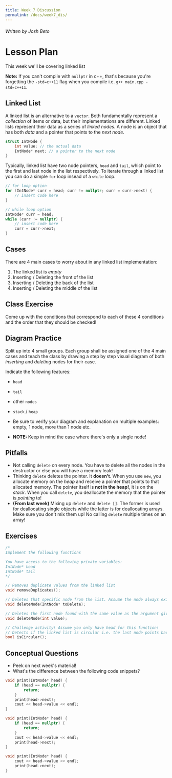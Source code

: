 ```yaml
---
title: Week 7 Discussion
permalink: /docs/week7_dis/
---
```


###### Written by Josh Beto

# Lesson Plan

This week we'll be covering linked list

**Note:** If you can't compile with `nullptr` in c++, that's because you're forgetting the `-std=c++11` flag when you compile i.e. `g++ main.cpp -std=c++11`.

## Linked List

A linked list is an alternative to a `vector`. Both fundamentally represent a *collection* of items or data, but their implementations are different. Linked lists represent their data as a series of *linked nodes*. A node is an object that has both *data* and a pointer that points to the *next node*.

```cpp
struct IntNode {
    int value; // the actual data
    IntNode* next; // a pointer to the next node
}
```
Typically, linked list have two node pointers, `head` and `tail`, which point to the first and last node in the list respectively. To iterate through a linked list you can do a simple `for` loop insead of a `while` loop.

```cpp
// for loop option
for (IntNode* curr = head; curr != nullptr; curr = curr->next) {
    // insert code here
}

// while loop option
IntNode* curr = head;
while (curr != nullptr) {
    // insert code here
    curr = curr->next;
}
```

## Cases
There are 4 main cases to worry about in any linked list implementation:
1. The linked list is *empty*
2. Inserting / Deleting the front of the list
3. Inserting / Deleting the back of the list
4. Inserting / Deleting the middle of the list

## Class Exercise

Come up with the conditions that correspond to each of these 4 conditions and the order that they should be checked!

## Diagram Practice

Split up into 4 small groups. Each group shall be assigned one of the 4 main cases and teach the class by drawing a step by step visual diagram of both *inserting* and *deleting* nodes for their case. 

Indicate the following features:

* `head`
* `tail`
* other `nodes`
* `stack` / `heap`

* Be sure to verify your diagram and explanation on multiple examples: empty, 1 node, more than 1 node etc.
* **NOTE:** Keep in mind the case where there's only a single node!


## Pitfalls
* Not calling `delete` on every node. You have to delete all the nodes in the destructor or else you will have a memory leak!
* Thinking `delete` deletes the pointer. It **doesn't**. When you use `new`, you allocate memory on the *heap* and receive a pointer that points to that allocated memory. The pointer itself is **not in the heap!**, it is on the *stack*. When you call `delete`, you deallocate the memory that the pointer is *pointing* to!
* **(From last week)** Mixing up `delete` and `delete []`. The former is used for deallocating single objects while the latter is for deallocating arrays. Make sure you don't mix them up! No calling `delete` multiple times on an array!

## Exercises

```cpp
/*
Implement the following functions

You have access to the following private variables:
IntNode* head
IntNode* tail
*/

// Removes duplicate values from the linked list
void removeDuplicates();

// Deletes that specific node from the list. Assume the node always exist in the list
void deleteNode(IntNode* toDelete);

// Deletes the first node found with the same value as the argument given
void deleteNode(int value);

// Challenge activity! Assume you only have head for this function!
// Detects if the linked list is circular i.e. the last node points back to the first node
bool isCircular();
```

## Conceptual Questions

* Peek on next week's material!
* What's the difference between the following code snippets?
```cpp
void print(IntNode* head) {
    if (head == nullptr) {
        return;
    }
    print(head->next);
    cout << head->value << endl;
}
```
```cpp
void print(IntNode* head) {
    if (head == nullptr) {
        return;
    }
    cout << head->value << endl;
    print(head->next);
}
```
```cpp
void print(IntNode* head) {
    cout << head->value << endl;
    print(head->next);
}
```